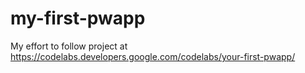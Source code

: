 # my-first-pwapp
My effort to follow project at https://codelabs.developers.google.com/codelabs/your-first-pwapp/
